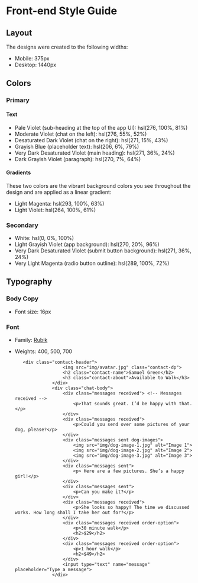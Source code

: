 # Front-end Style Guide

## Layout

The designs were created to the following widths:

- Mobile: 375px
- Desktop: 1440px

## Colors

### Primary

#### Text

- Pale Violet (sub-heading at the top of the app UI): hsl(276, 100%, 81%)
- Moderate Violet (chat on the left): hsl(276, 55%, 52%)
- Desaturated Dark Violet (chat on the right): hsl(271, 15%, 43%)
- Grayish Blue (placeholder text): hsl(206, 6%, 79%)
- Very Dark Desaturated Violet (main heading): hsl(271, 36%, 24%)
- Dark Grayish Violet (paragraph): hsl(270, 7%, 64%)

#### Gradients

These two colors are the vibrant background colors you see throughout the design and are applied as a linear gradient:

- Light Magenta: hsl(293, 100%, 63%)
- Light Violet: hsl(264, 100%, 61%)

### Secondary

- White: hsl(0, 0%, 100%)
- Light Grayish Violet (app background): hsl(270, 20%, 96%)
- Very Dark Desaturated Violet (submit button background): hsl(271, 36%, 24%)
- Very Light Magenta (radio button outline): hsl(289, 100%, 72%)

## Typography

### Body Copy

- Font size: 16px

### Font

- Family: [Rubik](https://fonts.google.com/specimen/Rubik)
- Weights: 400, 500, 700






 

  


         <div class="contact-header">
						<img src="img/avatar.jpg" class="contact-dp">
						<h2 class="contact-name">Samuel Green</h2>
						<h3 class="contact-about">Available to Walk</h3>
					</div>
					<div class="chat-body">
						<div class="messages received"> <!-- Messages received -->
							<p>That sounds great. I’d be happy with that.</p>
						</div>
						<div class="messages received">
							<p>Could you send over some pictures of your dog, please?</p>
						</div>
						<div class="messages sent dog-images">
							<img src="img/dog-image-1.jpg" alt="Image 1">
							<img src="img/dog-image-2.jpg" alt="Image 2">
							<img src="img/dog-image-3.jpg" alt="Image 3">
						</div>
						<div class="messages sent">
							<p> Here are a few pictures. She’s a happy girl!</p>
						</div>
						<div class="messages sent">
							<p>Can you make it?</p>
						</div>
						<div class="messages received">
							<p>She looks so happy! The time we discussed works. How long shall I take her out for?</p>
						</div>
						<div class="messages received order-option">
							<p>30 minute walk</p>
							<h2>$29</h2>
						</div>
						<div class="messages received order-option">
							<p>1 hour walk</p>
							<h2>$49</h2>
						</div>
						<input type="text" name="message" placeholder="Type a message">
					</div>




      